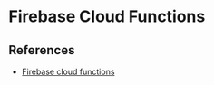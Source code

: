 # Firebase Cloud Functions


## References
- [Firebase cloud functions](https://firebase.google.com/docs/functions/get-started)